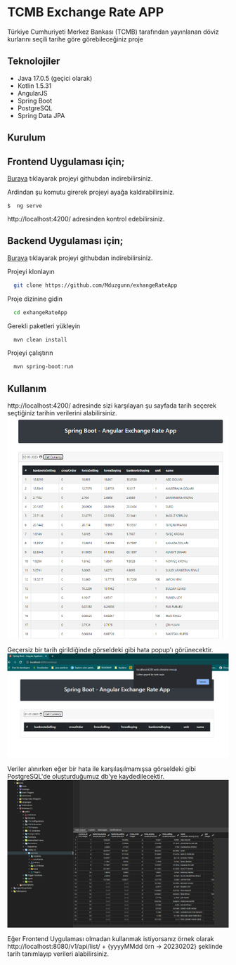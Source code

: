 
# TCMB Exchange Rate APP

Türkiye Cumhuriyeti Merkez Bankası (TCMB) tarafından yayınlanan döviz kurlarını seçili tarihe göre görebileceğiniz proje

## Teknolojiler

- Java 17.0.5 (geçici olarak)
- Kotlin 1.5.31
- AngularJS
- Spring Boot
- PostgreSQL
- Spring Data JPA


## Kurulum
## Frontend Uygulaması için;
[Buraya](https://github.com/Mduzgunn/exchange-rate-frontend) tıklayarak projeyi githubdan indirebilirsiniz.

Ardindan şu komutu girerek projeyi ayağa kaldırabilirsiniz.
```
$  ng serve
```
http://localhost:4200/ adresinden kontrol edebilirsiniz.

## Backend Uygulaması için;
[Buraya](https://github.com/Mduzgunn/exhangeRateApp) tıklayarak projeyi githubdan indirebilirsiniz.

Projeyi klonlayın
```bash
  git clone https://github.com/Mduzgunn/exhangeRateApp
```

Proje dizinine gidin
```bash
  cd exhangeRateApp
```

Gerekli paketleri yükleyin
```bash
  mvn clean install
```

Projeyi çalıştırın
```bash
  mvn spring-boot:run
```

## Kullanım
http://localhost:4200/ adresinde sizi karşılayan şu sayfada tarih seçerek seçtiğiniz tarihin verilerini alabilirsiniz.
![](src/main/resources/static/images/example.PNG "IntelliJ IDEA")

Geçersiz bir tarih girildiğinde görseldeki gibi hata popup'ı görünecektir.
![](src/main/resources/static/images/invalid-date.PNG "IntelliJ IDEA")

Veriler alınırken eğer bir hata ile karşılaşılmamışsa görseldeki gibi PostgreSQL'de oluşturduğumuz db'ye kaydedilecektir.
![](src/main/resources/static/images/db.PNG "IntelliJ IDEA")


Eğer Frontend Uygulaması olmadan kullanmak istiyorsanız örnek olarak  http://localhost:8080/v1/api/list/ + {yyyyMMdd örn -> 20230202} şeklinde tarih tanımlayıp verileri alabilirsiniz.
